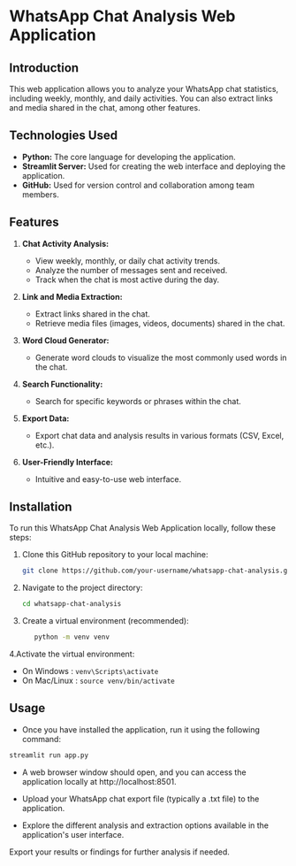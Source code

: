 # WhatsApp Chat Analysis Web Application

## Introduction

This web application allows you to analyze your WhatsApp chat statistics, including weekly, monthly, and daily activities. You can also extract links and media shared in the chat, among other features.

## Technologies Used

- **Python:** The core language for developing the application.
- **Streamlit Server:** Used for creating the web interface and deploying the application.
- **GitHub:** Used for version control and collaboration among team members.

## Features

1. **Chat Activity Analysis:**
   - View weekly, monthly, or daily chat activity trends.
   - Analyze the number of messages sent and received.
   - Track when the chat is most active during the day.

2. **Link and Media Extraction:**
   - Extract links shared in the chat.
   - Retrieve media files (images, videos, documents) shared in the chat.

3. **Word Cloud Generator:**
   - Generate word clouds to visualize the most commonly used words in the chat.

4. **Search Functionality:**
   - Search for specific keywords or phrases within the chat.

5. **Export Data:**
   - Export chat data and analysis results in various formats (CSV, Excel, etc.).

6. **User-Friendly Interface:**
   - Intuitive and easy-to-use web interface.

## Installation

To run this WhatsApp Chat Analysis Web Application locally, follow these steps:

1. Clone this GitHub repository to your local machine:

   ```bash
   git clone https://github.com/your-username/whatsapp-chat-analysis.git
2. Navigate to the project directory:
   ``` bash
   cd whatsapp-chat-analysis
3. Create a virtual environment (recommended):
   ```bash
      python -m venv venv
4.Activate the virtual environment:
 - On Windows : ``` venv\Scripts\activate ```
 - On Mac/Linux : ``` source venv/bin/activate ```

## Usage
- Once you have installed the application, run it using the following command:

```bash
streamlit run app.py
```

 - A web browser window should open, and you can access the application locally at http://localhost:8501.

- Upload your WhatsApp chat export file (typically a .txt file) to the application.

- Explore the different analysis and extraction options available in the application's user interface.

Export your results or findings for further analysis if needed.



